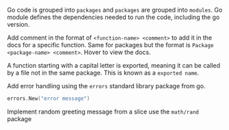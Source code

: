 Go code is grouped into `packages` and `packages` are grouped into `modules`. 
Go module defines the dependencies needed to run the code, including the go version.

Add comment in the format of `<function-name> <comment>` to add it in the docs for a specific function.
Same for packages but the format is `Package <package-name> <comment>`. Hover to view the docs.

A function starting with a capital letter is exported, meaning it can be called by a file not in the same package.
This is known as a `exported name`.

Add error handling using the `errors` standard library package from go.
```go
errors.New("error message")
```

Implement random greeting message from a slice
use the `math/rand` package
